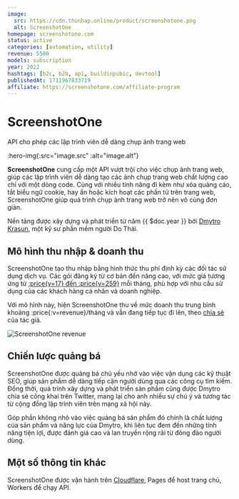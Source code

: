 ```yaml
---
image:
  src: https://cdn.thunhap.online/product/screenshotone.png
  alt: ScreenshotOne
homepage: screenshotone.com
status: active
categories: [automation, utility]
revenue: 5500
models: subscription
year: 2022
hashtags: [b2c, b2b, api, buildinpubic, devtool]
publishedAt: 1711967833719
affiliate: https://screenshotone.com/affiliate-program
---
```


# ScreenshotOne

API cho phép các lập trình viên dễ dàng chụp ảnh trang web

:hero-img{:src="image.src" :alt="image.alt"}

__ScreenshotOne__ cung cấp một API vượt trội cho việc chụp ảnh trang web, giúp các lập trình viên dễ dàng tạo các ảnh chụp trang web chất lượng cao chỉ với một dòng code. Cùng với nhiều tính năng đi kèm như xóa quảng cáo, tắt biểu ngữ cookie, hay ẩn hoặc kích hoạt các phần tử trên trang web, ScreenshotOne giúp quá trình chụp ảnh trang web trở nên vô cùng đơn giản.

Nền tảng được xây dựng và phát triển từ năm {{ $doc.year }} bởi [Dmytro Krasun](https://twitter.com/DmytroKrasun), một kỹ sư phần mềm người Do Thái.

## Mô hình thu nhập & doanh thu

ScreenshotOne tạo thu nhập bằng hình thức thu phí định kỳ các đối tác sử dụng dịch vụ. Các gói đăng ký từ cơ bản đến nâng cao, với mức giá tương ứng từ [:price{v=17} đến :price{v=259}](https://screenshotone.com/pricing/) mỗi tháng, phù hợp với nhu cầu sử dụng của các khách hàng cá nhân và doanh nghiệp.

Với mô hình này, hiện ScreenshotOne thu về mức doanh thu trung bình khoảng :price{:v=revenue}/tháng và vẫn đang tiếp tục đi lên, theo [chia sẻ](https://twitter.com/DmytroKrasun/status/1774740370204635429) của tác giả.

![ScreenshotOne revenue](https://pbs.twimg.com/media/GKEkzTaWwAAv-o4?format=jpg&name=large)

## Chiến lược quảng bá

ScreenshotOne được quảng bá chủ yếu nhờ vào việc vận dụng các kỹ thuật SEO, giúp sản phẩm dễ dàng tiếp cận người dùng qua các công cụ tìm kiếm. Đồng thời, quá trình xây dựng và phát triển sản phẩm cũng được Dmytro chia sẻ công khai trên Twitter, mang lại cho anh nhiều sự chú ý và tương tác từ cộng đồng lập trình viên trên mạng xã hội này.

Góp phần không nhỏ vào việc quảng bá sản phẩm đó chính là chất lượng của sản phẩm và năng lực của Dmytro, khi liên tục đem đến những tính năng tiện lợi, được đánh giá cao và lan truyền rộng rãi từ đông đảo người dùng.

## Một số thông tin khác

ScreenshotOne được vận hành trên [Cloudflare](https://twitter.com/CloudflareDev/status/1773070034291597491), Pages để host trang chủ, Workers để chạy API.
